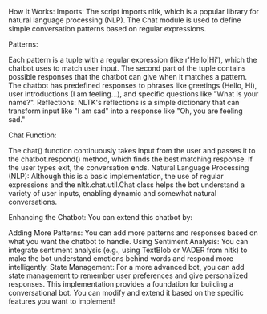 How It Works:
Imports: The script imports nltk, which is a popular library for natural language processing (NLP). The Chat module is used to define simple conversation patterns based on regular expressions.

Patterns:

Each pattern is a tuple with a regular expression (like r'Hello|Hi'), which the chatbot uses to match user input.
The second part of the tuple contains possible responses that the chatbot can give when it matches a pattern.
The chatbot has predefined responses to phrases like greetings (Hello, Hi), user introductions (I am feeling...), and specific questions like "What is your name?".
Reflections: NLTK's reflections is a simple dictionary that can transform input like "I am sad" into a response like "Oh, you are feeling sad."

Chat Function:

The chat() function continuously takes input from the user and passes it to the chatbot.respond() method, which finds the best matching response.
If the user types exit, the conversation ends.
Natural Language Processing (NLP): Although this is a basic implementation, the use of regular expressions and the nltk.chat.util.Chat class helps the bot understand a variety of user inputs, enabling dynamic and somewhat natural conversations.

Enhancing the Chatbot:
You can extend this chatbot by:

Adding More Patterns: You can add more patterns and responses based on what you want the chatbot to handle.
Using Sentiment Analysis: You can integrate sentiment analysis (e.g., using TextBlob or VADER from nltk) to make the bot understand emotions behind words and respond more intelligently.
State Management: For a more advanced bot, you can add state management to remember user preferences and give personalized responses.
This implementation provides a foundation for building a conversational bot. You can modify and extend it based on the specific features you want to implement!

